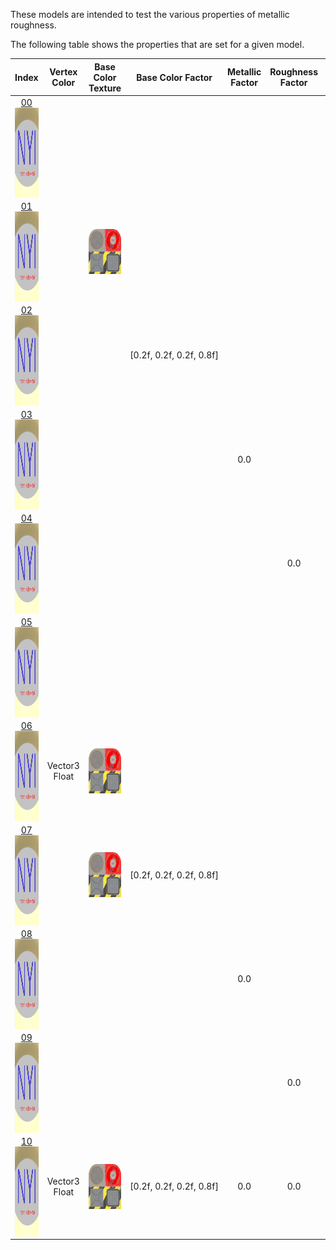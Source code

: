 These models are intended to test the various properties of metallic roughness.  
 
The following table shows the properties that are set for a given model.  


Index | Vertex Color | Base Color Texture | Base Color Factor | Metallic Factor | Roughness Factor | Metallic Roughness Texture
:---: | :---: | :---: | :---: | :---: | :---: | :---:
[00](Material_MetallicRoughness_00.gltf)<br><img src="ReferenceImages/Material_MetallicRoughness_00.png" height="144" width="144" align="middle"> |   |   |   |   |   |  
[01](Material_MetallicRoughness_01.gltf)<br><img src="ReferenceImages/Material_MetallicRoughness_01.png" height="144" width="144" align="middle"> |   | <img src="Textures/BaseColor_Plane.png" height="72" width="72" align="middle"> |   |   |   |  
[02](Material_MetallicRoughness_02.gltf)<br><img src="ReferenceImages/Material_MetallicRoughness_02.png" height="144" width="144" align="middle"> |   |   | [0.2f,&nbsp;0.2f,&nbsp;0.2f,&nbsp;0.8f] |   |   |  
[03](Material_MetallicRoughness_03.gltf)<br><img src="ReferenceImages/Material_MetallicRoughness_03.png" height="144" width="144" align="middle"> |   |   |   | 0.0 |   |  
[04](Material_MetallicRoughness_04.gltf)<br><img src="ReferenceImages/Material_MetallicRoughness_04.png" height="144" width="144" align="middle"> |   |   |   |   | 0.0 |  
[05](Material_MetallicRoughness_05.gltf)<br><img src="ReferenceImages/Material_MetallicRoughness_05.png" height="144" width="144" align="middle"> |   |   |   |   |   | <img src="Textures/MetallicRoughness_Plane.png" height="72" width="72" align="middle">
[06](Material_MetallicRoughness_06.gltf)<br><img src="ReferenceImages/Material_MetallicRoughness_06.png" height="144" width="144" align="middle"> | Vector3 Float | <img src="Textures/BaseColor_Plane.png" height="72" width="72" align="middle"> |   |   |   |  
[07](Material_MetallicRoughness_07.gltf)<br><img src="ReferenceImages/Material_MetallicRoughness_07.png" height="144" width="144" align="middle"> |   | <img src="Textures/BaseColor_Plane.png" height="72" width="72" align="middle"> | [0.2f,&nbsp;0.2f,&nbsp;0.2f,&nbsp;0.8f] |   |   |  
[08](Material_MetallicRoughness_08.gltf)<br><img src="ReferenceImages/Material_MetallicRoughness_08.png" height="144" width="144" align="middle"> |   |   |   | 0.0 |   | <img src="Textures/MetallicRoughness_Plane.png" height="72" width="72" align="middle">
[09](Material_MetallicRoughness_09.gltf)<br><img src="ReferenceImages/Material_MetallicRoughness_09.png" height="144" width="144" align="middle"> |   |   |   |   | 0.0 | <img src="Textures/MetallicRoughness_Plane.png" height="72" width="72" align="middle">
[10](Material_MetallicRoughness_10.gltf)<br><img src="ReferenceImages/Material_MetallicRoughness_10.png" height="144" width="144" align="middle"> | Vector3 Float | <img src="Textures/BaseColor_Plane.png" height="72" width="72" align="middle"> | [0.2f,&nbsp;0.2f,&nbsp;0.2f,&nbsp;0.8f] | 0.0 | 0.0 | <img src="Textures/MetallicRoughness_Plane.png" height="72" width="72" align="middle">
 
